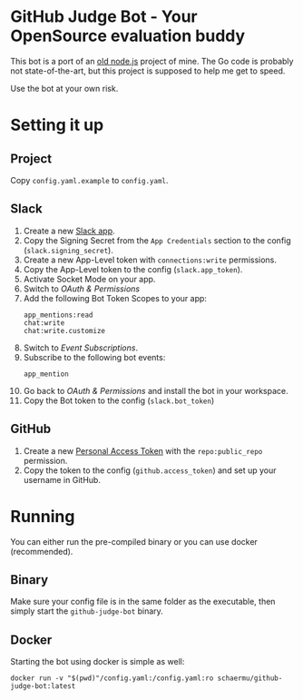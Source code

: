 # GitHub Judge Bot - Your OpenSource evaluation buddy
This bot is a port of an [old node.js](https://github.com/schaermu/repolyzer-slackbot) project of mine. The Go code is probably not state-of-the-art, but this project is supposed to help me get to speed.

Use the bot at your own risk.

# Setting it up
## Project
Copy `config.yaml.example` to `config.yaml`.

## Slack
1) Create a new [Slack app](https://api.slack.com/apps).
2) Copy the Signing Secret from the `App Credentials` section to the config (`slack.signing_secret`).
3) Create a new App-Level token with `connections:write` permissions.
4) Copy the App-Level token to the config (`slack.app_token`).
5) Activate Socket Mode on your app.
6) Switch to *OAuth & Permissions*
7) Add the following Bot Token Scopes to your app:
    ```
    app_mentions:read
    chat:write
    chat:write.customize
    ```
8) Switch to *Event Subscriptions*.
9) Subscribe to the following bot events:
    ```
    app_mention
    ```
10) Go back to *OAuth & Permissions* and install the bot in your workspace.
11) Copy the Bot token to the config (`slack.bot_token`)

## GitHub
1) Create a new [Personal Access Token](https://github.com/settings/tokens) with the `repo:public_repo` permission.
2) Copy the token to the config (`github.access_token`) and set up your username in GitHub.

# Running
You can either run the pre-compiled binary or you can use docker (recommended).

## Binary
Make sure your config file is in the same folder as the executable, then simply start the `github-judge-bot` binary.

## Docker
Starting the bot using docker is simple as well:
```
docker run -v "$(pwd)"/config.yaml:/config.yaml:ro schaermu/github-judge-bot:latest
```